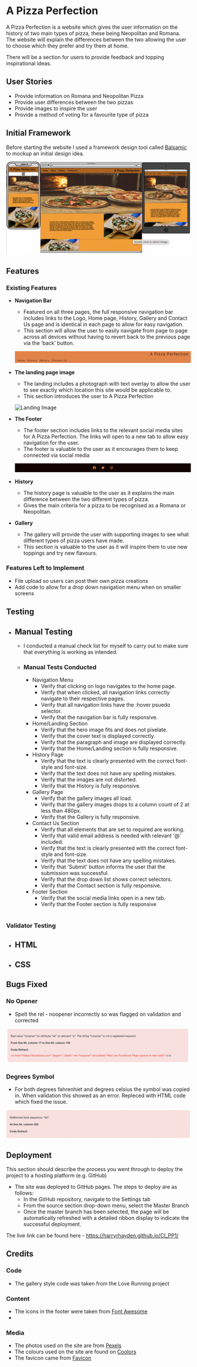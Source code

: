 # A Pizza Perfection

A Pizza Perfection is a website which gives the user information on the history of two main types of pizza, these being Neopolitan and Romana. The website will explain the differences between the two allowing the user to choose which they prefer and try them at home.

There will be a section for users to provide feedback and topping inspirational ideas.

## User Stories

- Provide information on Romana and Neopolitan Pizza
- Provide user differences between the two pizzas
- Provide images to inspire the user
- Provide a method of voting for a favourite type of pizza

## Initial Framework

Before starting the website I used a framework design tool called [Balsamic](https://balsamiq.com/) to mockup an initial design idea.

![Mock up](docs/images/Responsive_mock.png)

## Features 

### Existing Features

- __Navigation Bar__

  - Featured on all three pages, the full responsive navigation bar includes links to the Logo, Home page, History, Gallery and Contact Us page and is identical in each page to allow for easy navigation.
  - This section will allow the user to easily navigate from page to page across all devices without having to revert back to the previous page via the ‘back’ button. 

  ![Navigation Bar](docs/images/Nav_bar.png)

- __The landing page image__

  - The landing includes a photograph with text overlay to allow the user to see exactly which location this site would be applicable to. 
  - This section introduces the user to A Pizza Perfection

  ![Landing Image](docs/images/landing_image.png)

- __The Footer__ 

  - The footer section includes links to the relevant social media sites for A Pizza Perfection. The links will open to a new tab to allow easy navigation for the user. 
  - The footer is valuable to the user as it encourages them to keep connected via social media

  ![Footer](docs/images/footer.png)

- __History__

  - The history page is valuable to the user as it explains the main difference between the two different types of pizza. 
  - Gives the main criteria for a pizza to be recognised as a Romana or Neopolitan.

- __Gallery__

  - The gallery will provide the user with supporting images to see what different types of pizza users have made. 
  - This section is valuable to the user as it will inspire them to use new toppings and try new flavours.


### Features Left to Implement

- File upload so users can post their own pizza creations
- Add code to allow for a drop down navigation menu when on smaller screens

## Testing 

* ## Manual Testing
    * I conducted a manual check list for myself to carry out to make sure that everything is working as intended.


   * ### Manual Tests Conducted
      * Navigation Menu
        * Verify that clicking on logo navigates to the home page.
        * Verify that when clicked, all navigation links correctly navigate to their respective pages.
        * Verify that all navigation links have the :hover psuedo selector.
        * Verify that the navigation bar is fully responsive.
      * Home/Landing Section
        * Verify that the hero image fits and does not pixelate.
        * Verify that the cover text is displayed correctly.
        * Verify that the paragraph and image are displayed correctly.
        * Verify that the Home/Landing section is fully responsive.
      * History Page
        * Verify that the text is clearly presented with the correct font-style and font-size.
        * Verify that the text does not have any spelling mistakes.
        * Verify that the images are not distorted.
        * Verify that the History is fully responsive.
      * Gallery Page
        * Verify that the gallery images all load.
        * Verify that the gallery images drops to a column count of 2 at less than 480px.
        * Verify that the Gallery is fully responsive.
      * Contact Us Section
        * Verify that all elements that are set to required are working.
        * Verify that valid email address is needed with relevant '@' included.
        * Verify that the text is clearly presented with the correct font-style and font-size.
        * Verify that the text does not have any spelling mistakes.
        * Verify that 'Submit' button informs the user that the submission was successful.
        * Verify that the drop down list shows correct selectors.
        * Verify that the Contact section is fully responsive.
      * Footer Section
        * Verify that the social media links open in a new tab.
        * Verify that the Footer section is fully responsive
        <br /><br />


### Validator Testing 

- HTML
  - 
- CSS
  -
  

## Bugs Fixed

### No Opener
  * Spelt the rel - noopener incorrectly so was flagged on validation and corrected

  ![No Opener](docs/images/noopener.png)

### Degrees Symbol
  * For both degrees fahrenhiet and degrees celsius the symbol was copied in. When validation this showed as an error. Repleced with HTML code which fixed the issue.

  ![Degrees](docs/images/degrees.png)

## Deployment

This section should describe the process you went through to deploy the project to a hosting platform (e.g. GitHub) 

- The site was deployed to GitHub pages. The steps to deploy are as follows: 
  - In the GitHub repository, navigate to the Settings tab 
  - From the source section drop-down menu, select the Master Branch
  - Once the master branch has been selected, the page will be automatically refreshed with a detailed ribbon display to indicate the successful deployment. 

The live link can be found here - https://harryrhayden.github.io/CI_PP1/


## Credits 

### Code

- The gallery style code was taken from the Love Running project

### Content 

- The icons in the footer were taken from [Font Awesome](https://fontawesome.com/)
- 

### Media

- The photos used on the site are from [Pexels](https://www.pexels.com/)
- The colours used on the site are found on [Coolors](https://coolors.co/)
- The favicon came from [Favicon](https://favicon.io/)